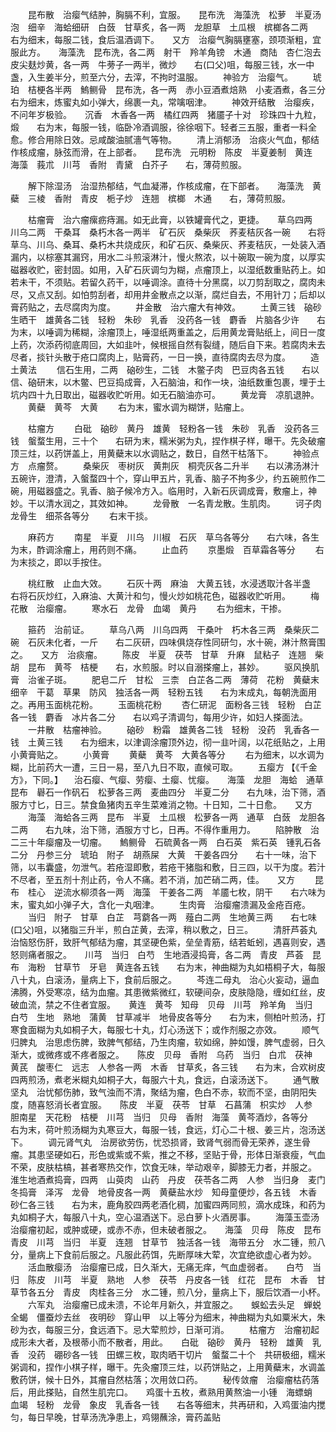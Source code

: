 <!-- { "loadSidebar": true } -->
　　昆布散　治瘿气结肿，胸膈不利，宜服。　　昆布洗　海藻洗　松萝　半夏汤泡　细辛　海蛤细研　白蔹　甘草炙，各一两　龙胆草　土瓜根　槟榔各二两　　右为细末，每服二钱，食后温酒调下。　　又方　治瘿气胸膈壅塞，颈项渐粗，宜服此方。　　海藻洗　昆布洗，各二两　射干　羚羊角镑　木通　商陆　杏仁泡去皮尖麸炒黄，各一两　牛蒡子一两半，微炒　　右(口父)咀，每服三钱，水一中盏，入生姜半分，煎至六分，去滓，不拘时温服。
　　神验方　治瘿气。
　　琥珀　桔梗各半两　鰞鲗骨　昆布洗，各一两　赤小豆酒煮焙熟　小麦酒煮，各三分　　右为细末，炼蜜丸如小弹大，绵裹一丸，常噙咽津。
　　神效开结散　治瘿疾，不问年岁极验。　　沉香　木香各一两　橘红四两　猪靥子十对　珍珠四十九粒，煅　　右为末，每服一钱，临卧冷酒调服，徐徐咽下。轻者三五服，重者一料全愈。修合用除日效。忌咸酸油腻濇气等物。
　　清上消郁汤　治痰火气血，郁结作核成瘤，脉弦而滑，在上部者。　　昆布洗　元明粉　陈皮　半夏姜制　黄连　海藻　莪朮　川芎　香附　青黛　白芥子　　右，薄荷煎服。

　　解下除湿汤　治湿热郁结，气血凝滞，作核成瘤，在下部者。　　海藻洗　黄蘗　三棱　香附　青皮　栀子炒　连翘　槟榔　木通　　右，薄荷煎服。

　　枯瘤膏　治六瘤瘰疬痔漏。如无此膏，以铁罐膏代之，更捷。　　草乌四两　川乌二两　干桑耳　桑朽木各一两半　矿石灰　桑柴灰　荞麦秸灰各一碗　　右将草乌、川乌、桑耳、桑朽木共烧成灰，和矿石灰、桑柴灰、荞麦秸灰，一处装入酒漏内，以棕塞其漏窍，用水二斗煎滚淋汁，慢火熬浓，以十碗取一碗为度，以厚实磁器收贮，密封固。如用，入矿石灰调匀为糊，点瘤顶上，以湿纸数重贴药上。如若未干，不须贴。若留久药干，以唾调涂。直待十分黑腐，以刀剪刮取之，腐肉未尽，又点又刮。如怕剪刮者，却用井金散点之以渐，腐烂自去，不用针刀；后却以膏药贴之，去尽腐肉为度。
　　井金散　治六瘤大有神效。
　　土黄三钱　硇砂生晒干　雄黄各二钱　轻粉　朱砂　乳香　没药各一钱　麝香　片脑各少许　　右为末，以唾调为稀糊，涂瘤顶上，唾湿纸两重盖之，后用黄龙膏贴纸上，间日一度上药，次添药彻底周回，大如韭叶，候根摇自然有裂缝，随后自下来。若腐肉未去尽者，掞针头散于疮口腐肉上，贴膏药，一日一换，直待腐肉去尽为度。
　　造土黄法
　　信石生用，二两　硇砂生，二钱　木鳖子肉　巴豆肉各五钱　　右以信、硇研末，以木鳖、巴豆捣成膏，入石脑油，和作一块，油纸数重包裹，埋于土坑内四十九日取出，磁器收贮听用。如无石脑油亦可。
　　黄龙膏　凉肌退肿。
　　黄蘗　黄芩　大黄
　　右为末，蜜水调为糊饼，贴瘤上。

　　枯瘤方
　　白砒　硇砂　黄丹　雄黄　轻粉各一钱　朱砂　乳香　没药各三钱　螌蝥生用，三十个　　右研为末，糯米粥为丸，捏作棋子样，曝干。先灸破瘤顶三炷，以药饼盖上，用黄蘗末以水调贴之，数日，自然干枯落下。
　　神验点方　点瘤赘。
　　桑柴灰　枣树灰　黄荆灰　桐壳灰各二升半　　右以沸汤淋汁五碗许，澄清，入螌蝥四十个，穿山甲五片，乳香、脑子不拘多少，约五碗煎作二碗，用磁器盛之。乳香、脑子候冷方入。临用时，入新石灰调成膏，敷瘤上，神妙。干以清水润之，其效如神。
　　龙骨散　一名青龙散。生肌肉。
　　诃子肉　龙骨生　细茶各等分
　　右末干掞。

　　麻药方
　　南星　半夏　川乌　川椒　石灰　草乌各等分　　右六味，各生为末，酢调涂瘤上，用药则不痛。
　　止血药
　　京墨煅　百草霜各等分
　　右为末掞之，即以手按住。

　　桃红散　止血大效。
　　石灰十两　麻油　大黄五钱，水浸透取汁各半盏　　右将石灰炒红，入麻油、大黄汁和匀，慢火炒如桃花色，磁器收贮听用。
　　梅花散　治瘿瘤。
　　寒水石　龙骨　血竭　黄丹
　　右为细末，干掺。

　　箍药　治前证。
　　草乌八两　川乌四两　干桑叶　朽木各三两　桑柴灰二碗　石灰未化者，一斤　　右二灰研，四味俱烧存性同研匀，水十碗，淋汁熬膏围之。　　又方　治痰瘤。
　　陈皮　半夏　茯苓　甘草　升麻　鼠粘子　连翘　柴胡　昆布　黄芩　桔梗　　右，水煎服。时以自溺搽瘤上，甚妙。
　　驱风换肌膏　治雀子斑。
　　肥皂二斤　甘松　三柰　白芷各二两　薄荷　花粉　黄蘗末　细辛　干葛　草果　防风　独活各一两　轻粉五钱　　右为末成丸，每朝洗面用之。再用玉面桃花粉。
　　玉面桃花粉
　　杏仁研泥　面粉各三钱　轻粉　白芷各一钱　麝香　冰片各二分　　右以鸡子清调匀，每用少许，如妇人搽面法。
　　一井散　枯瘤神验。
　　硇砂　粉霜　雄黄各二钱　轻粉　没药　乳香各一钱　土黄三钱　　右为细末，以津调涂瘤顶外边，彻一韭叶阔，以花纸贴之，上用小黄膏贴之。
　　小黄膏
　　黄蘗　黄芩　大黄各等分
　　右为细末，以水调为糊，比前药大一遭，三日一易，至八九日不取，直候可取。
　　五瘿方 【《千金方》，下同。】 　治石瘿、气瘿、劳瘿、土瘿、忧瘿。　　海藻　龙胆　海蛤　通草　昆布　礜石一作矾石　松萝各三两　麦曲四分　半夏二分　　右九味，治下筛，酒服方寸匕，日三。禁食鱼猪肉五辛生菜难消之物。十日知，二十日愈。　　又方
　　海藻　海蛤各三两　昆布　半夏　土瓜根　松萝各一两　通草　白蔹　龙胆各二两　　右九味，治下筛，酒服方寸匕，日再。不得作重用力。
　　陷肿散　治二三十年瘿瘤及一切瘤。　　鰞鲗骨　石硫黄各一两　白石英　紫石英　锺乳石各二分　丹参三分　琥珀　附子　胡燕屎　大黄　干姜各四分　　右十一味，治下筛，以韦囊盛，勿泄气。若疮湿即敷，若疮干猪脂和敷，日三四，以干为度。若汁不尽者，至五剂十剂止药，令人不痛。若不消，加芒硝二两，佳。　　又方
　　昆布　桂心　逆流水柳须各一两　海藻　干姜各二两　羊靥七枚，阴干　　右六味为末，蜜丸如小弹子大，含化一丸咽津。
　　生肉膏　治瘿瘤溃漏及金疮百疮。
　　当归　附子　甘草　白芷　芎藭各一两　薤白二两　生地黄三两　　右七味(口父)咀，以猪脂三升半，煎白芷黄，去滓，稍以敷之，日三。
　　清肝芦荟丸　治恼怒伤肝，致肝气郁结为瘤，其坚硬色紫，垒垒青筋，结若蚯蚓，遇喜则安，遇怒则痛者服之。　　川芎　当归　白芍　生地酒浸捣膏，各二两　青皮　芦荟　昆布　海粉　甘草节　牙皂　黄连各五钱　　右为末，神曲糊为丸如梧桐子大，每服八十丸，白滚汤，量病上下，食前后服之。
　　芩连二母丸　治心火妄动，逼血沸腾，外受寒凉，结为血瘤。其患微紫微红，软硬间杂，皮肤隐隐，缠如红丝，皮破血流，禁之不住者宜服。　　黄连　黄芩　知母　贝母　川芎　羚羊角　当归　白芍　生地　熟地　蒲黄　甘草减半　地骨皮各等分　　右为末，侧柏叶煎汤，打寒食面糊为丸如桐子大，每服七十丸，灯心汤送下；或作剂服之亦效。
　　顺气归脾丸　治思虑伤脾，致脾气郁结，乃生肉瘤，软如绵，肿如馒，脾气虚弱，日久渐大，或微疼或不疼者服之。　　陈皮　贝母　香附　乌药　当归　白朮　茯神　黄芪　酸枣仁　远志　人参各一两　木香　甘草炙，各三钱　　右为末，合欢树皮四两煎汤，煮老米糊丸如桐子大，每服六十丸，食远，白滚汤送下。
　　通气散坚丸　治忧郁伤肺，致气浊而不清，聚结为瘤，色白不赤，软而不坚，由阴阳失度，随喜怒消长者宜服。　　陈皮　半夏　茯苓　甘草　石菖蒲　枳实炒　人参　胆南星　天花粉　桔梗　川芎　当归　贝母　香附　海藻　黄芩酒炒，各等分　　右为末，荷叶煎汤糊为丸寒豆大，每服一钱，食远，灯心二十根、姜三片，泡汤送下。
　　调元肾气丸　治房欲劳伤，忧恐损肾，致肾气弱而骨无荣养，遂生骨瘤。其患坚硬如石，形色或紫或不紫，推之不移，坚贴于骨，形体日渐衰瘦，气血不荣，皮肤枯槁，甚者寒热交作，饮食无味，举动艰辛，脚膝无力者，并服之。　　淮生地酒煮捣膏，四两　山萸肉　山药　丹皮　茯苓各二两　人参　当归身　麦门冬捣膏　泽泻　龙骨　地骨皮各一两　黄蘗盐水炒　知母童便炒，各五钱　木香　砂仁各三钱　　右为末，鹿角胶四两老酒化稠，加蜜四两同煎，滴水成珠，和药为丸如桐子大，每服八十丸，空心温酒送下。忌白萝卜火酒房事。
　　海藻玉壶汤　治瘿瘤初起，或肿或硬，或赤不赤，但未破者服之。　　海藻　贝母　陈皮　昆布　青皮　川芎　当归　半夏　连翘　甘草节　独活各一钱　海带五分　水二锺，煎八分，量病上下食前后服之。凡服此药饵，先断厚味大荤，次宜绝欲虚心者为妙。
　　活血散瘿汤　治瘿瘤已成，日久渐大，无痛无痒，气血虚弱者。　　白芍　当归　陈皮　川芎　半夏　熟地　人参　茯苓　丹皮各一钱　红花　昆布　木香　甘草节各五分　青皮　肉桂各三分　水二锺，煎八分，量病上下，服后饮酒一小杯。
　　六军丸　治瘿瘤已成未溃，不论年月新久，并宜服之。　　蜈蚣去头足　蝉蜕　全蝎　僵蚕炒去丝　夜明砂　穿山甲　以上等分为细末，神曲糊为丸如粟米大，朱砂为衣，每服三分，食远酒下。忌大荤煎炒，日渐可消。
　　枯瘤方　治瘤初起成形未大者，及根蒂小而不散者，用此。　　白砒　硇砂　黄丹　轻粉　雄黄　乳香　没药　硼砂各一钱　田螺三枚，取肉晒干切片　螌蝥二十个　共研极细，糯米粥调和，捏作小棋子样，曝干。先灸瘤顶三炷，以药饼贴之，上用黄蘗末，水调盖敷药饼，候十日外，其瘤自然枯落；次用敛口药。
　　秘传敛瘤　治瘿瘤枯药落后，用此搽贴，自然生肌完口。　　鸡蛋十五枚，煮熟用黄熬油一小锺　海螵蛸　血竭　轻粉　龙骨　象皮　乳香各一钱　　右各等细末，共再研和，入鸡蛋油内搅匀，每日早晚，甘草汤洗净患上，鸡翎蘸涂，膏药盖贴
